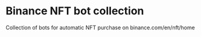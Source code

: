 # Binance NFT bot collection
Collection of bots for automatic NFT purchase on binance.com/en/nft/home
